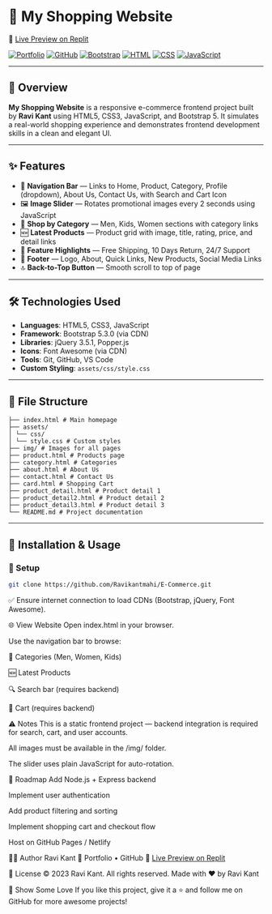 # 🛒 My Shopping Website
🔗 [Live Preview on Replit](https://replit.com/@Ravikantmahi/E-Commerce)

[![Portfolio](https://img.shields.io/badge/Portfolio-Ravi%20Kant-0e76a8?style=flat-square&logo=vercel)](https://ravikantportfolio.vercel.app)
[![GitHub](https://img.shields.io/badge/GitHub-Ravikantmahi-333?style=flat-square&logo=github)](https://github.com/Ravikantmahi)
[![Bootstrap](https://img.shields.io/badge/Bootstrap-5.3.0-blue?style=flat-square&logo=bootstrap)](https://getbootstrap.com/)
[![HTML](https://img.shields.io/badge/HTML5-E34F26?style=flat-square&logo=html5&logoColor=white)](#)
[![CSS](https://img.shields.io/badge/CSS3-1572B6?style=flat-square&logo=css3&logoColor=white)](#)
[![JavaScript](https://img.shields.io/badge/JavaScript-F7DF1E?style=flat-square&logo=javascript&logoColor=black)](#)

---

## 📝 Overview

**My Shopping Website** is a responsive e-commerce frontend project built by **Ravi Kant** using HTML5, CSS3, JavaScript, and Bootstrap 5. It simulates a real-world shopping experience and demonstrates frontend development skills in a clean and elegant UI.

---

## ✨ Features

- 🔗 **Navigation Bar** — Links to Home, Product, Category, Profile (dropdown), About Us, Contact Us, with Search and Cart Icon  
- 🖼️ **Image Slider** — Rotates promotional images every 2 seconds using JavaScript  
- 🧢 **Shop by Category** — Men, Kids, Women sections with category links  
- 🆕 **Latest Products** — Product grid with image, title, rating, price, and detail links  
- 🚚 **Feature Highlights** — Free Shipping, 10 Days Return, 24/7 Support  
- 📜 **Footer** — Logo, About, Quick Links, New Products, Social Media Links  
- 🔝 **Back-to-Top Button** — Smooth scroll to top of page

---

## 🛠️ Technologies Used

- **Languages**: HTML5, CSS3, JavaScript
- **Framework**: Bootstrap 5.3.0 (via CDN)
- **Libraries**: jQuery 3.5.1, Popper.js
- **Icons**: Font Awesome (via CDN)
- **Tools**: Git, GitHub, VS Code
- **Custom Styling**: `assets/css/style.css`

---

## 📁 File Structure
```
├── index.html # Main homepage
├── assets/
│ └── css/
│ └── style.css # Custom styles
├── img/ # Images for all pages
├── product.html # Products page
├── category.html # Categories
├── about.html # About Us
├── contact.html # Contact Us
├── card.html # Shopping Cart
├── product_detail.html # Product detail 1
├── product_detail2.html # Product detail 2
├── product_detail3.html # Product detail 3
└── README.md # Project documentation
```

---

## 🚀 Installation & Usage

### 🔧 Setup

```bash
git clone https://github.com/Ravikantmahi/E-Commerce.git
```
✅ Ensure internet connection to load CDNs (Bootstrap, jQuery, Font Awesome).

🌐 View Website
Open index.html in your browser.

Use the navigation bar to browse:

🧥 Categories (Men, Women, Kids)

🆕 Latest Products

🔍 Search bar (requires backend)

🛒 Cart (requires backend)

⚠️ Notes
This is a static frontend project — backend integration is required for search, cart, and user accounts.

All images must be available in the /img/ folder.

The slider uses plain JavaScript for auto-rotation.

📅 Roadmap
 Add Node.js + Express backend

 Implement user authentication

 Add product filtering and sorting

 Implement shopping cart and checkout flow

 Host on GitHub Pages / Netlify

🙋‍♂️ Author
Ravi Kant
🔗 Portfolio • GitHub
🔗 [Live Preview on Replit](https://replit.com/@Ravikantmahi/E-Commerce)


📜 License
© 2023 Ravi Kant. All rights reserved.
Made with ❤️ by Ravi Kant

🌟 Show Some Love
If you like this project, give it a ⭐ and follow me on GitHub for more awesome projects!
